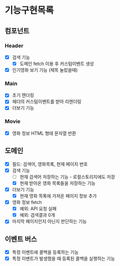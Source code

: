 # 기능구현목록

## 컴포넌트

### Header

- [X] 검색 기능
  - [X] 도메인 fetch 이용 후 커스텀이벤트 생성
- [x] 인기영화 보기 기능 (제목 눌렀을때)

### Main

- [x] 초기 렌더링
- [x] 헤더의 커스텀이벤트를 받아 리렌더링
- [x] 더보기 기능

### Movie

- [x] 영화 정보 HTML 형태 문자열 반환

## 도메인

- [X] 필드: 검색어, 영화목록, 현재 페이지 번호
- [x] 검색 기능
  - [ ] 현재 검색어 저장하는 기능 - 로컬스토리지에도 저장
  - [x] 현재 받아온 영화 목록들을 저장하는 기능
- [x] 더보기 기능
  - [x] 현재 영화 목록에 가져온 페이지 정보 추가
- [x] 영화 정보 fetch
  - [x] 예외: API 요청 실패
  - [x] 예외: 검색결과 0개
- [x] 마지막 페이지인지 아닌지 판단하는 기능

## 이벤트 버스
- [x] 특정 이벤트에 콜백을 등록하는 기능
- [x] 특정 이벤트가 발생했을 때 등록된 콜백을 실행하는 기능
